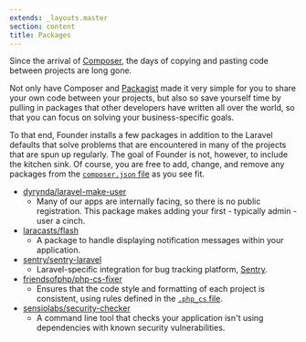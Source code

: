 ```yaml
---
extends: _layouts.master
section: content
title: Packages
---
```

Since the arrival of [Composer](https://getcomposer.org), the days of copying and pasting code between projects are long gone.

Not only have Composer and [Packagist](https://packagist.org) made it very simple for you to share your own code between your projects, but also so save yourself time by pulling in packages that other developers have written all over the world, so that you can focus on solving your business-specific goals.

To that end, Founder installs a few packages in addition to the Laravel defaults that solve problems that are encountered in many of the projects that are spun up regularly. The goal of Founder is not, however, to include the kitchen sink. Of course, you are free to add, change, and remove any packages from the [`composer.json` file](https://github.com/michaeldyrynda/founder/blob/master/composer.json) as you see fit.

* [dyrynda/laravel-make-user](https://github.com/michaeldyrynda/laravel-make-user)
  * Many of our apps are internally facing, so there is no public registration. This package makes adding your first - typically admin - user a cinch.
* [laracasts/flash](https://github.com/laracasts/flash)
  * A package to handle displaying notification messages within your application.
* [sentry/sentry-laravel](https://github.com/getsentry/sentry-laravel)
  * Laravel-specific integration for bug tracking platform, [Sentry](https://getsentry.com).
* [friendsofphp/php-cs-fixer](https://github.com/FriendsOfPHP/PHP-CS-Fixer)
  * Ensures that the code style and formatting of each project is consistent, using rules defined in the [`.php_cs` file](https://github.com/michaeldyrynda/founder/blog/master/.php_cs).
* [sensiolabs/security-checker](https://github.com/sensiolabs/security-checker)
  * A command line tool that checks your application isn't using dependencies with known security vulnerabilities.
